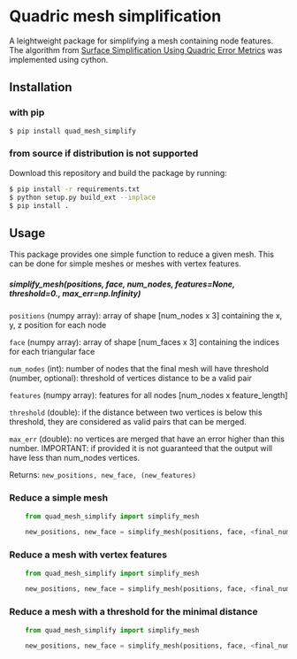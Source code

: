 # Quadric mesh simplification
A leightweight package for simplifying a mesh containing node features. The algorithm from [Surface Simplification Using Quadric Error Metrics](http://mgarland.org/files/papers/quadrics.pdf) was implemented using cython.

## Installation

### with pip
```bash
$ pip install quad_mesh_simplify
```

### from source if distribution is not supported
Download this repository and build the package by running:

```bash
$ pip install -r requirements.txt
$ python setup.py build_ext --inplace
$ pip install .
```

## Usage

This package provides one simple function to reduce a given mesh. This can be done for simple meshes or meshes with vertex features.

##### simplify_mesh(positions, face, num_nodes, features=None, threshold=0., max_err=np.Infinity)

`positions` (numpy array): array of shape [num_nodes x 3] containing the x, y, z position for each node

`face` (numpy array): array of shape [num_faces x 3] containing the indices for each triangular face

`num_nodes` (int): number of nodes that the final mesh will have
        threshold (number, optional): threshold of vertices distance to be a valid pair

`features` (numpy array): features for all nodes [num_nodes x feature_length]

`threshold` (double): if the distance between two vertices is below this threshold, they are considered as valid pairs that can be merged.

`max_err` (double): no vertices are merged that have an error higher than this number. IMPORTANT: if provided it is not guaranteed that the output will have less than num_nodes vertices.

Returns: `new_positions, new_face, (new_features)`

### Reduce a simple mesh

```python
    from quad_mesh_simplify import simplify_mesh

    new_positions, new_face = simplify_mesh(positions, face, <final_num_nodes>)
```

### Reduce a mesh with vertex features
```python
    from quad_mesh_simplify import simplify_mesh

    new_positions, new_face = simplify_mesh(positions, face, <final_num_nodes>, features=features)
```

### Reduce a mesh with a threshold for the minimal distance

```python
    from quad_mesh_simplify import simplify_mesh

    new_positions, new_face = simplify_mesh(positions, face, <final_num_nodes>, threshold=0.5)
```

